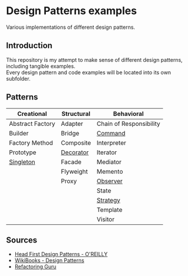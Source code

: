 # Design Patterns examples

Various implementations of different design patterns.

## Introduction

This repository is my attempt to make sense of different design patterns, including tangible examples.\
Every design pattern and code examples will be located into its own subfolder.

## Patterns

| Creational             | Structural             | Behavioral              |
| ---------------------- | ---------------------- | ----------------------- |
| Abstract Factory       | Adapter                | Chain of Responsibility |
| Builder                | Bridge                 | [Command](command)      |
| Factory Method         | Composite              | Interpreter             |
| Prototype              | [Decorator](decorator) | Iterator                |
| [Singleton](singleton) | Facade                 | Mediator                |
|                        | Flyweight              | Memento                 |
|                        | Proxy                  | [Observer](observer)    |
|                        |                        | State                   |
|                        |                        | [Strategy](strategy)    |
|                        |                        | Template                |
|                        |                        | Visitor                 |

## Sources

- [Head First Design Patterns - O'REILLY](https://www.oreilly.com/library/view/head-first-design/0596007124/)
- [WikiBooks - Design Patterns](https://en.m.wikibooks.org/wiki/Introduction_to_Software_Engineering/Architecture/Design_Patterns)
- [Refactoring Guru](https://refactoring.guru/)
